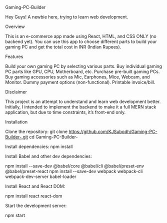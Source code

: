 
Gaming-PC-Builder

Hey Guys! A newbie here, trying to learn web development.

Overview

This is an e-commerce app made using React, HTML, and CSS ONLY (no backend yet). You can use this app to choose different parts to build your gaming PC and get the total cost in INR (Indian Rupees).


Features

Build your own gaming PC by selecting various parts.
Buy individual gaming PC parts like GPU, CPU, Motherboard, etc.
Purchase pre-built gaming PCs.
Buy gaming accessories such as Mic, Earphones, Mice, Webcam, and Monitor.
Dummy payment options (non-functional).
Printable invoice/bill.


Disclaimer

This project is an attempt to understand and learn web development better. Initially, I intended to implement the backend to make it a full MERN stack application, but due to time constraints, it’s front-end only.

Installation

Clone the repository: git clone https://github.com/KJSubodh/Gaming-PC-Builder-.git
cd Gaming-PC-Builder-

Install dependencies: 
npm install

Install Babel and other dev dependencies: 

npm install --save-dev @babel/core @babel/cli @babel/preset-env @babel/preset-react
npm install --save-dev webpack webpack-cli webpack-dev-server babel-loader

Install React and React DOM:

npm install react react-dom

Start the development server:

npm start
